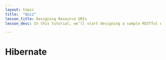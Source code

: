 ```yaml
---
layout: topic
title:  "Quiz"
lesson_title: Designing Resource URIs
lesson_desc: In this tutorial, we’ll start designing a sample RESTful API for our sample social media application. And through the process, we’ll understand how RESTful URIs are designed.

---
```


<h1>Hibernate</h1>